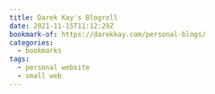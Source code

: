 ```yaml
---
title: Darek Kay's Blogroll
date: 2021-11-15T11:12:29Z
bookmark-of: https://darekkay.com/personal-blogs/
categories:
  - bookmarks
tags:
  - personal website
  - small web
---
```

